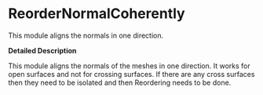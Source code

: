 # ReorderNormalCoherently

This module aligns the normals in one direction.

**Detailed Description**

This module aligns the normals of the meshes in one direction.
It works for open surfaces and not for crossing surfaces. If there are any cross surfaces then they need to be isolated and then Reordering needs to be done.
